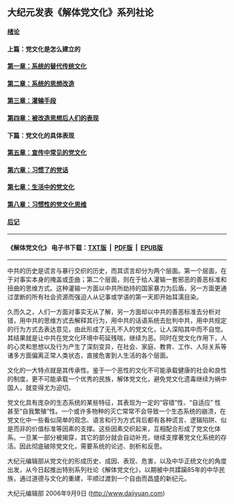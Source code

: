 ## 大纪元发表《解体党文化》系列社论

#### [绪论](chapters/0.md)
#### 上篇：党文化是怎么建立的
#### [第一章：系统的替代传统文化](chapters/1.md)
#### [第二章：系统的思想改造](chapters/2.md)
#### [第三章：灌输手段](chapters/3.md)
#### [第四章：被改造思想后人们的表现](chapters/4.md)
#### 下篇：党文化的具体表现
#### [第五章：宣传中常见的党文化](chapters/5.md)
#### [第六章：习惯了的党话](chapters/6.md)
#### [第七章：生活中的党文化](chapters/7.md)
#### [第八章：习惯性的党文化思维](chapters/8.md)
#### [后记](chapters/9.md)

---
#### 《解体党文化》 电子书下载：[TXT版](https://cdn.jsdelivr.net/gh/gfw-breaker/jtdwh.md/resources/jtdwh.txt) &nbsp;|&nbsp; [PDF版](https://cdn.jsdelivr.net/gh/gfw-breaker/jtdwh.md/resources/9ping.pdf) &nbsp;|&nbsp; [EPUB版](https://cdn.jsdelivr.net/gh/gfw-breaker/jtdwh.md/resources/jtdwh.epub)
---

中共的历史是谎言与暴行交织的历史，而其谎言却分为两个层面。第一个层面，在于对事实本身的掩盖或歪曲；第二个层面，则在于给人灌输一套邪恶的善恶标准和扭曲的思维方式。这种灌输一方面以中共所劫持的国家暴力为后盾，另一方面更通过垄断的所有社会资源而强迫人从记事或学语的第一天即开始耳濡目染。

久而久之，人们一方面对事实无从了解，另一方面却以中共的善恶标准去分析对错，用中共的思维方式去解释其行为，用中共的话语系统去批判中共，用中共规定的行为方式去表达意见，由此形成了无孔不入的党文化，让人深陷其中而不自觉。其结果就是让中共在党文化环境中苟延残喘，继续为恶。同时在党文化作用下，人的心灵和思想以及行为产生了深刻变异，在社会、家庭、教育、工作、人际关系等诸多方面偏离正常人类状态，直接危害到人生活的各个层面。

文化的一大特点就是其传承性。鉴于一个恶性的文化不可能承载健康的社会和良性的制度，更不可能承载一个优秀的民族，解体党文化，避免党文化遗毒继续为祸中国人，就变得尤为迫切。

党文化具有庞杂的生态系统的某些特征，其表现为一定的“容错”性、“自适应” 性甚至“自我繁殖”性。一个或许多物种的灭亡常常不会导致一个生态系统的崩溃，在党文化中一些看似简单的观念、语言和行为方式背后都有各种谎言、逻辑陷阱、似是而非的价值标准等因素的支撑。这些因素交织起来，互相配合形成了党文化体系。一旦某一部分被揭穿，其它的部分就会自动补充，继续支撑著党文化系统的存活。因此彻底破除党文化，需要系统的论述、剖析和反思。

大纪元编辑部从党文化的形成历史、成因、表现、危害，以及中华正统文化的角度出发，从今日起推出特别系列社论《解体党文化》，以期被中共蹂躏85年的中华民族，通过道德与文化的重建，平顺过渡到一个自由而昌盛的新纪元。


大纪元编辑部
2006年9月9日 (http://www.dajiyuan.com)

